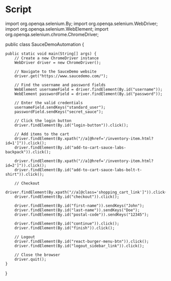 # Script

import org.openqa.selenium.By;
import org.openqa.selenium.WebDriver;
import org.openqa.selenium.WebElement;
import org.openqa.selenium.chrome.ChromeDriver;

public class SauceDemoAutomation {

    public static void main(String[] args) {
        // Create a new ChromeDriver instance
        WebDriver driver = new ChromeDriver();

        // Navigate to the SauceDemo website
        driver.get("https://www.saucedemo.com/");

        // Find the username and password fields
        WebElement usernameField = driver.findElement(By.id("username"));
        WebElement passwordField = driver.findElement(By.id("password"));

        // Enter the valid credentials
        usernameField.sendKeys("standard_user");
        passwordField.sendKeys("secret_sauce");

        // Click the login button
        driver.findElement(By.id("login-button")).click();

        // Add items to the cart
        driver.findElement(By.xpath("//a[@href='/inventory-item.html?id=1']")).click();
        driver.findElement(By.id("add-to-cart-sauce-labs-backpack")).click();

        driver.findElement(By.xpath("//a[@href='/inventory-item.html?id=2']")).click();
        driver.findElement(By.id("add-to-cart-sauce-labs-bolt-t-shirt")).click();

        // Checkout
        driver.findElement(By.xpath("//a[@class='shopping_cart_link']")).click();
        driver.findElement(By.id("checkout")).click();

        driver.findElement(By.id("first-name")).sendKeys("John");
        driver.findElement(By.id("last-name")).sendKeys("Doe");
        driver.findElement(By.id("postal-code")).sendKeys("12345");

        driver.findElement(By.id("continue")).click();
        driver.findElement(By.id("finish")).click();

        // Logout
        driver.findElement(By.id("react-burger-menu-btn")).click();
        driver.findElement(By.id("logout_sidebar_link")).click();

        // Close the browser
        driver.quit();
    }
}
